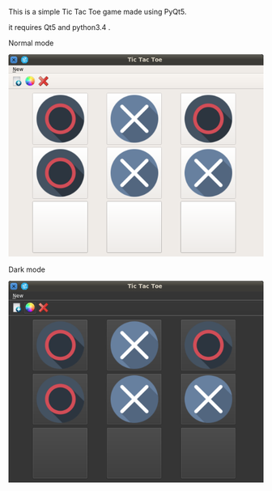 This is a simple Tic Tac Toe game made using PyQt5.

it requires Qt5 and python3.4 .

Normal mode

![](ScreenShots/Normal-Mode.png)

Dark mode

![](ScreenShots/Dark-Mode.png)





